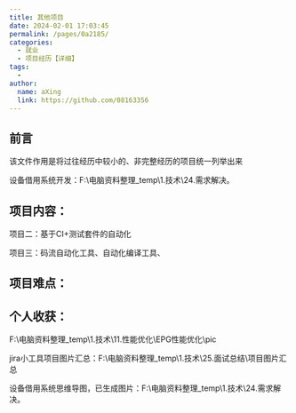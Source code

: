 ```yaml
---
title: 其他项目
date: 2024-02-01 17:03:45
permalink: /pages/0a2185/
categories:
  - 就业
  - 项目经历【详细】
tags:
  - 
author: 
  name: aXing
  link: https://github.com/08163356
---
```

## 前言

该文件作用是将过往经历中较小的、非完整经历的项目统一列举出来

设备借用系统开发：F:\电脑资料整理_temp\1.技术\24.需求解决。

## 项目内容：

项目二：基于CI+测试套件的自动化

项目三：码流自动化工具、自动化编译工具、

## 项目难点：



## 个人收获：

F:\电脑资料整理_temp\1.技术\11.性能优化\EPG性能优化\pic

jira小工具项目图片汇总：F:\电脑资料整理_temp\1.技术\25.面试总结\项目图片汇总

设备借用系统思维导图，已生成图片：F:\电脑资料整理_temp\1.技术\24.需求解决。